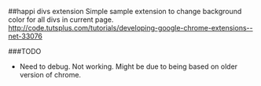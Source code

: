 ##happi divs extension
Simple sample extension to change background color for all divs in current page.
http://code.tutsplus.com/tutorials/developing-google-chrome-extensions--net-33076

###TODO
* Need to debug. Not working. Might be due to being based on older version of chrome.
